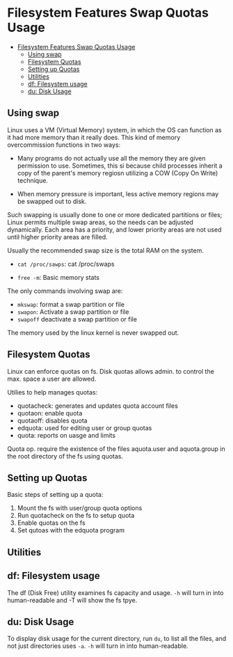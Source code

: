 # Filesystem Features Swap Quotas Usage

- [Filesystem Features Swap Quotas Usage](#filesystem-features-swap-quotas-usage)
  - [Using swap](#using-swap)
  - [Filesystem Quotas](#filesystem-quotas)
  - [Setting up Quotas](#setting-up-quotas)
  - [Utilities](#utilities)
  - [df: Filesystem usage](#df-filesystem-usage)
  - [du: Disk Usage](#du-disk-usage)

## Using swap

Linux uses a VM (Virtual Memory) system, in which the OS can function as it had more memory than it really does. This kind of memory overcommission functions in two ways:

* Many programs do not actually use all the memory they are given permission to use. Sometimes, this si because child processes inherit a copy of the parent's memory regiosn utilizing a COW (Copy On Write) technique. 

* When memory pressure is important, less active memory regions may be swapped out to disk. 

Such swapping is usually done to one or more dedicated partitions or files; Linux permits multiple swap areas, so the needs can be adjusted dynamically. Each area has a priority, and lower priority areas are not used until higher priority areas are filled. 

Usually the recommended swap size is the total RAM on the system. 

* `cat /proc/sawps`: cat /proc/swaps

* `free -m`: Basic memory stats

The only commands involving swap are:

* `mkswap`: format a swap partition or file
* `swapon`: Activate a swap partition or file
* `swapoff` deactivate a swap partition or file

The memory used by the linux kernel is never swapped out.

## Filesystem Quotas

Linux can enforce quotas on fs. Disk quotas allows admin. to control the max. space a user are allowed.

Utilies to help manages quotas:

* quotacheck: generates and updates quota account files
* quotaon: enable quota
* quotaoff: disables quota
* edquota: used for editing user or group quotas
* quota: reports on uasge and limits

Quota op. require the existence of the files aquota.user and aquota.group in the root directory of the fs using quotas. 

## Setting up Quotas

Basic steps of setting up a quota:

1. Mount the fs with user/group quota options
2. Run quotacheck on the fs to setup quota
3. Enable quotas on the fs
4. Set qutoas with the edquota program

## Utilities

## df: Filesystem usage

The df (Disk Free) utility examines fs capacity and usage. `-h` will turn in into human-readable and -T will show the fs tpye.

## du: Disk Usage

To display disk usage for the current directory, run `du`, to list all the files, and not just directories uses `-a`. `-h` will turn in into human-readable.